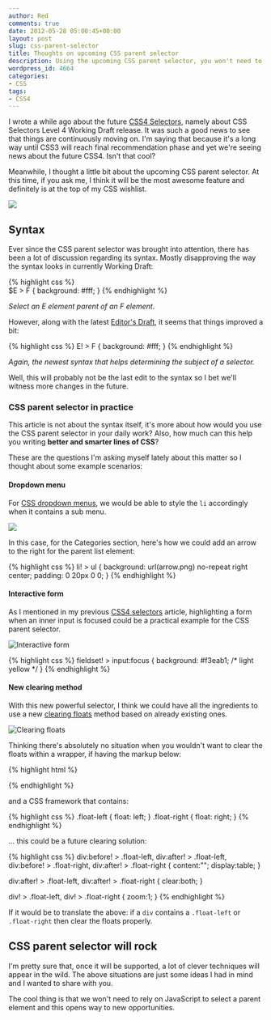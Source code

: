 ```yaml
---
author: Red
comments: true
date: 2012-05-28 05:00:45+00:00
layout: post
slug: css-parent-selector
title: Thoughts on upcoming CSS parent selector
description: Using the upcoming CSS parent selector, you won't need to rely on JavaScript to select a parent element.
wordpress_id: 4664
categories:
- CSS
tags:
- CSS4
---
```


I wrote a while ago about the future [CSS4 Selectors](http://www.red-team-design.com/meet-the-css4-selectors), namely about CSS Selectors Level 4 Working Draft release. It was such a good news to see that things are continuously moving on. I'm saying that because it's a long way until CSS3 will reach final recommendation phase and yet we're seeing news about the future CSS4. Isn't that cool? 

Meanwhile, I thought a little bit about the upcoming CSS parent selector. At this time, if you ask me, I think it will be the most awesome feature and definitely is at the top of my CSS wishlist.

![](http://www.red-team-design.com/wp-content/uploads/2012/05/css-parent-selector.png)

<!-- more -->

## Syntax

Ever since the CSS parent selector was brought into attention, there has been a lot of discussion regarding its syntax. Mostly disapproving the way the syntax looks in currently Working Draft:    

{% highlight css %}   
$E > F {
    background: #fff;
}
{% endhighlight %}     


_Select an E element parent of an F element._

However, along with the latest [Editor's Draft](http://dev.w3.org/csswg/selectors4/#subject), it seems that things improved a bit:

{% highlight css %}
E! > F {
    background: #fff;
}
{% endhighlight %}

_Again, the newest syntax that helps determining the subject of a selector._

Well, this will probably not be the last edit to the syntax so I bet we'll witness more changes in the future.

### CSS parent selector in practice

This article is not about the syntax itself, it's more about how would you use the CSS parent selector in your daily work? Also, how much can this help you writing **better and smarter lines of CSS**? 

These are the questions I'm asking myself lately about this matter so I thought about some example scenarios:

#### Dropdown menu

For [CSS dropdown menus](http://www.red-team-design.com/css3-animated-dropdown-menu), we would be able to style the `li` accordingly when it contains a sub menu.

![](http://www.red-team-design.com/wp-content/uploads/2012/05/css-dropdown.png)

In this case, for the Categories section, here's how we could add an arrow to the right for the parent list element:
    
{% highlight css %}
li! > ul {
  background: url(arrow.png) no-repeat right center;
  padding: 0 20px 0 0;
}
{% endhighlight %}

#### Interactive form

As I mentioned in my previous [CSS4 selectors](http://www.red-team-design.com/meet-the-css4-selectors) article, highlighting a form when an inner input is focused could be a practical example for the CSS parent selector.

![Interactive form](http://www.red-team-design.com/wp-content/uploads/2011/12/css4-selectors-fieldset.png)


{% highlight css %}
fieldset! > input:focus {
  background: #f3eab1; /* light yellow */
}
{% endhighlight %}

#### New clearing method

With this new powerful selector, I think we could have all the ingredients to use a new [clearing floats](http://www.red-team-design.com/clearing-floats-nowadays) method based on already existing ones.

![Clearing floats](http://www.red-team-design.com/wp-content/uploads/2011/08/clearing-floats.png)

Thinking there's absolutely no situation when you wouldn't want to clear the floats within a wrapper, if having the markup below:
    
{% highlight html %}
<div>
  <div class="float-left"></div>
  <div class="float-right"></div>
</div>
{% endhighlight %}

and a CSS framework that contains:


{% highlight css %}
.float-left {
  float: left;
}
.float-right {
  float: right;
}
{% endhighlight %}

... this could be a future clearing solution:

{% highlight css %}
div:before! > .float-left, div:after! > .float-left,
div:before! > .float-right, div:after! > .float-right {
  content:"";
  display:table;
}

div:after! > .float-left,
div:after! > .float-right {
  clear:both;
}

div! > .float-left,
div! > .float-right {
  zoom:1;
}
{% endhighlight %}

If it would be to translate the above: if a `div` contains a `.float-left` or `.float-right` then clear the floats properly.

## CSS parent selector will rock

I'm pretty sure that, once it will be supported, a lot of clever techniques will appear in the wild. The above situations are just some ideas I had in mind and I wanted to share with you. 

The cool thing is that we won't need to rely on JavaScript to select a parent element and this opens way to new opportunities.